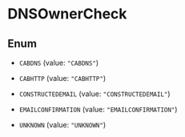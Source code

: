 

# DNSOwnerCheck

## Enum


* `CABDNS` (value: `"CABDNS"`)

* `CABHTTP` (value: `"CABHTTP"`)

* `CONSTRUCTEDEMAIL` (value: `"CONSTRUCTEDEMAIL"`)

* `EMAILCONFIRMATION` (value: `"EMAILCONFIRMATION"`)

* `UNKNOWN` (value: `"UNKNOWN"`)



